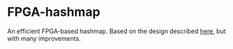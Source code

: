 # FPGA-hashmap

An efficient FPGA-based hashmap. Based on the design described [here](http://adamwalker.github.io/Building-FPGA-KVS/), but with many improvements. 

